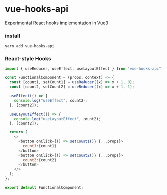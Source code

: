 # vue-hooks-api
Experimental React hooks implementation in Vue3

### install

```
yarn add vue-hooks-api
```

### React-style Hooks

```javascript
import { useReducer, useEffect, useLayoutEffect } from "vue-hooks-api";

const FunctionalComponent = (props, context) => {
  const [count1, setCount1] = useReducer((x) => x + 1, 0);
  const [count2, setCount2] = useReducer((x) => x + 1, 1);

  useEffect(() => {
    console.log("useEffect", count2);
  }, [count2]);

  useLayoutEffect(() => {
    console.log("useLayoutEffect", count2);
  }, [count2]);

  return (
    <>
      <button onClick={() => setCount1()} {...props}>
        count1:{count1}
      </button>
      <button onClick={() => setCount2()} {...props}>
        count2:{count2}
      </button>
    </>
  );
};

export default FunctionalComponent;
```


